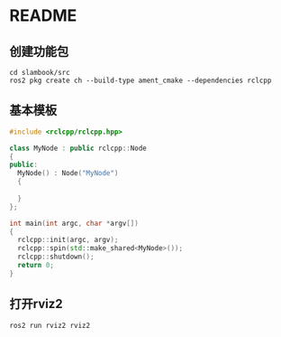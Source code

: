 # README

## 创建功能包

``` shell
cd slambook/src
ros2 pkg create ch --build-type ament_cmake --dependencies rclcpp
```

## 基本模板

``` c++
#include <rclcpp/rclcpp.hpp>

class MyNode : public rclcpp::Node
{
public:
  MyNode() : Node("MyNode")
  {
    
  }
};

int main(int argc, char *argv[])
{
  rclcpp::init(argc, argv);
  rclcpp::spin(std::make_shared<MyNode>());
  rclcpp::shutdown();
  return 0;
}
```

## 打开rviz2

``` shell
ros2 run rviz2 rviz2
```

